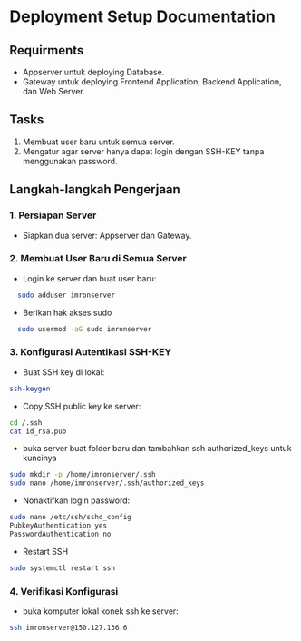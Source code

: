 # Deployment Setup Documentation

## Requirments
- Appserver untuk deploying Database.
- Gateway untuk deploying Frontend Application, Backend Application, dan Web Server.

## Tasks
1. Membuat user baru untuk semua server.
2. Mengatur agar server hanya dapat login dengan SSH-KEY tanpa menggunakan password.

## Langkah-langkah Pengerjaan

### 1. Persiapan Server
- Siapkan dua server: Appserver dan Gateway.

### 2. Membuat User Baru di Semua Server
- Login ke server dan buat user baru:
```bash
  sudo adduser imronserver
```

- Berikan hak akses sudo
```bash
  sudo usermod -aG sudo imronserver
```
### 3. Konfigurasi Autentikasi SSH-KEY
- Buat SSH key di lokal:
```bash
ssh-keygen
```

- Copy SSH public key ke server:
```bash
cd /.ssh
cat id_rsa.pub
```
- buka server buat folder baru dan tambahkan ssh authorized_keys untuk kuncinya
```bash
sudo mkdir -p /home/imronserver/.ssh
sudo nano /home/imronserver/.ssh/authorized_keys
```

- Nonaktifkan login password:
```bash
sudo nano /etc/ssh/sshd_config
PubkeyAuthentication yes
PasswordAuthentication no
```
- Restart SSH
```bash
sudo systemctl restart ssh
```

### 4. Verifikasi Konfigurasi
-  buka komputer lokal konek ssh ke server:

```bash
ssh imronserver@150.127.136.6
```